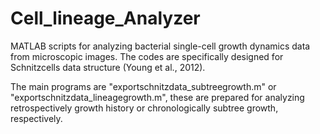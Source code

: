# Cell_lineage_Analyzer
MATLAB scripts for analyzing bacterial single-cell growth dynamics data from microscopic images.
The codes are specifically designed for Schnitzcells data structure (Young et al., 2012).

The main programs are "exportschnitzdata_subtreegrowth.m" or "exportschnitzdata_lineagegrowth.m",
these are prepared for analyzing retrospectively growth history or chronologically subtree growth, respectively.
